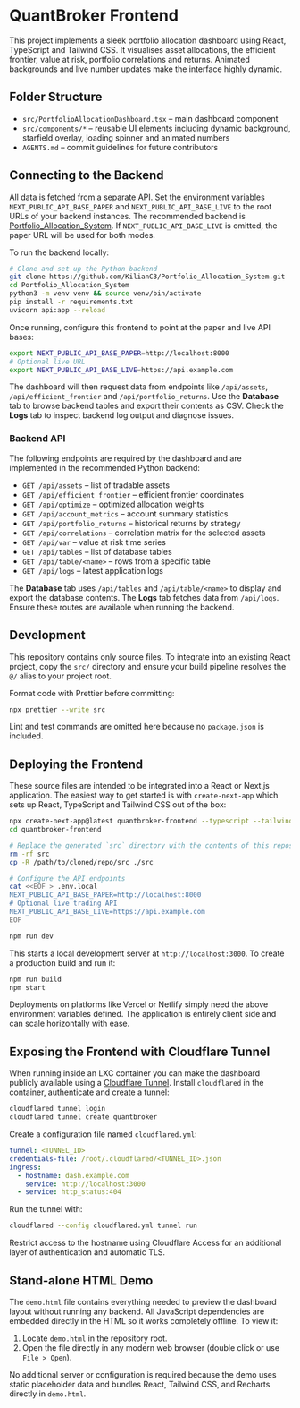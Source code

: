 # QuantBroker Frontend

This project implements a sleek portfolio allocation dashboard using React, TypeScript and Tailwind CSS.
It visualises asset allocations, the efficient frontier, value at risk, portfolio correlations and returns.
Animated backgrounds and live number updates make the interface highly dynamic.

## Folder Structure

- `src/PortfolioAllocationDashboard.tsx` – main dashboard component
- `src/components/*` – reusable UI elements including dynamic background,
  starfield overlay, loading spinner and animated numbers
- `AGENTS.md` – commit guidelines for future contributors

## Connecting to the Backend

All data is fetched from a separate API. Set the environment variables
`NEXT_PUBLIC_API_BASE_PAPER` and `NEXT_PUBLIC_API_BASE_LIVE` to the root URLs of
your backend instances. The recommended backend is
[Portfolio_Allocation_System](https://github.com/KilianC3/Portfolio_Allocation_System).
If `NEXT_PUBLIC_API_BASE_LIVE` is omitted, the paper URL will be used for both
modes.

To run the backend locally:

```bash
# Clone and set up the Python backend
git clone https://github.com/KilianC3/Portfolio_Allocation_System.git
cd Portfolio_Allocation_System
python3 -m venv venv && source venv/bin/activate
pip install -r requirements.txt
uvicorn api:app --reload
```

Once running, configure this frontend to point at the paper and live API bases:

```bash
export NEXT_PUBLIC_API_BASE_PAPER=http://localhost:8000
# Optional live URL
export NEXT_PUBLIC_API_BASE_LIVE=https://api.example.com
```

The dashboard will then request data from endpoints like `/api/assets`,
`/api/efficient_frontier` and `/api/portfolio_returns`.
Use the **Database** tab to browse backend tables and export their contents as CSV.
Check the **Logs** tab to inspect backend log output and diagnose issues.

### Backend API

The following endpoints are required by the dashboard and are implemented in
the recommended Python backend:

- `GET /api/assets` – list of tradable assets
- `GET /api/efficient_frontier` – efficient frontier coordinates
- `GET /api/optimize` – optimized allocation weights
- `GET /api/account_metrics` – account summary statistics
- `GET /api/portfolio_returns` – historical returns by strategy
- `GET /api/correlations` – correlation matrix for the selected assets
- `GET /api/var` – value at risk time series
- `GET /api/tables` – list of database tables
- `GET /api/table/<name>` – rows from a specific table
- `GET /api/logs` – latest application logs

The **Database** tab uses `/api/tables` and `/api/table/<name>` to display and
export the database contents. The **Logs** tab fetches data from `/api/logs`.
Ensure these routes are available when running the backend.

## Development

This repository contains only source files. To integrate into an existing React
project, copy the `src/` directory and ensure your build pipeline resolves the
`@/` alias to your project root.

Format code with Prettier before committing:

```bash
npx prettier --write src
```

Lint and test commands are omitted here because no `package.json` is included.

## Deploying the Frontend

These source files are intended to be integrated into a React or Next.js
application. The easiest way to get started is with `create-next-app` which
sets up React, TypeScript and Tailwind CSS out of the box:

```bash
npx create-next-app@latest quantbroker-frontend --typescript --tailwind
cd quantbroker-frontend

# Replace the generated `src` directory with the contents of this repository
rm -rf src
cp -R /path/to/cloned/repo/src ./src

# Configure the API endpoints
cat <<EOF > .env.local
NEXT_PUBLIC_API_BASE_PAPER=http://localhost:8000
# Optional live trading API
NEXT_PUBLIC_API_BASE_LIVE=https://api.example.com
EOF

npm run dev
```

This starts a local development server at `http://localhost:3000`. To create a
production build and run it:

```bash
npm run build
npm start
```

Deployments on platforms like Vercel or Netlify simply need the above
environment variables defined. The application is entirely client side and can
scale horizontally with ease.

## Exposing the Frontend with Cloudflare Tunnel

When running inside an LXC container you can make the dashboard publicly
available using a [Cloudflare Tunnel](https://developers.cloudflare.com/cloudflare-one/connections/connect-apps/). Install `cloudflared` in the
container, authenticate and create a tunnel:

```bash
cloudflared tunnel login
cloudflared tunnel create quantbroker
```

Create a configuration file named `cloudflared.yml`:

```yaml
tunnel: <TUNNEL_ID>
credentials-file: /root/.cloudflared/<TUNNEL_ID>.json
ingress:
  - hostname: dash.example.com
    service: http://localhost:3000
  - service: http_status:404
```

Run the tunnel with:

```bash
cloudflared --config cloudflared.yml tunnel run
```

Restrict access to the hostname using Cloudflare Access for an additional layer
of authentication and automatic TLS.

## Stand-alone HTML Demo

The `demo.html` file contains everything needed to preview the dashboard layout
without running any backend. All JavaScript dependencies are embedded directly
in the HTML so it works completely offline. To view it:

1. Locate `demo.html` in the repository root.
2. Open the file directly in any modern web browser (double click or use
   `File > Open`).

No additional server or configuration is required because the demo uses static
placeholder data and bundles React, Tailwind CSS, and Recharts directly in
`demo.html`.
